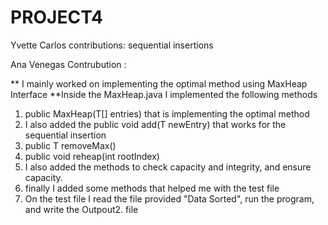 # PROJECT4

Yvette Carlos 
contributions: sequential insertions

Ana Venegas
Contrubution :

** I mainly worked on implementing the optimal method using MaxHeap Interface
**Inside the MaxHeap.java I implemented the following methods
1. public MaxHeap(T[] entries) that is implementing the optimal method
2. I also added the public void add(T newEntry) that works for the sequential insertion
3. public T removeMax()
4. public void reheap(int rootIndex)
5. I also added the methods to check capacity and integrity, and ensure capacity. 
6. finally I added some methods that helped me with the test file
7. On the test file I read the file provided "Data Sorted", run the program, and write the Outpout2. file
